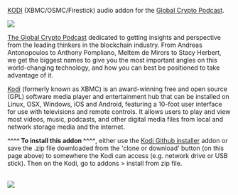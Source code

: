 <a href="kodi.tv">KODI<a> (XBMC/OSMC/Firestick) audio addon for the <a href="https://podcasts.apple.com/us/podcast/the-global-crypto-podcast/id1512998570">Global Crypto Podcast</a>.<br>

<img src="https://globalcrypto.tv/wp-content/uploads/2020/05/Global-Crypto-Website-Logo-RETINA-Colour.png"><br>

<a href="https://globalcrypto.tv/">The Global Crypto Podcast</a> dedicated to getting insights and perspective from the leading thinkers in the blockchain industry. From Andreas Antonopoulos to Anthony Pompliano, Meltem de Mirors to Stacy Herbert, we get the biggest names to give you the most important angles on this world-changing technology, and how you can best be positioned to take advantage of it.<br>

<a href="www.kodi.tv">Kodi</a> (formerly known as XBMC) is an award-winning free and open source (GPL) software media player and entertainment hub that can be installed on Linux, OSX, Windows, iOS and Android, featuring a 10-foot user interface for use with televisions and remote controls. It allows users to play and view most videos, music, podcasts, and other digital media files from local and network storage media and the internet.<br>

<b>^^^^ To install this addon ^^^^</b>, either use the <a href="https://www.tvaddons.co/github-browser-kodi/">Kodi Github installer</a> addon or save the .zip file downloaded from the 'clone or download' button (on this page above) to somewhere the Kodi can access (e.g. network drive or USB stick). Then on the Kodi, go to addons > install from zip file.<br>

<br><a href="http://www.kodi.tv"><img src="https://kodi.tv/sites/default/files/page/field_image/about--devices.jpg">
